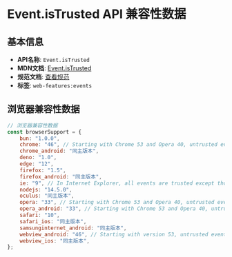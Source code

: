# Event.isTrusted API 兼容性数据

## 基本信息

- **API名称**: `Event.isTrusted`
- **MDN文档**: [Event.isTrusted](https://developer.mozilla.org/docs/Web/API/Event/isTrusted)
- **规范文档**: [查看规范](https://dom.spec.whatwg.org/#ref-for-dom-event-istrusted①)
- **标签**: `web-features:events`

## 浏览器兼容性数据

```javascript
// 浏览器兼容性数据
const browserSupport = {
    bun: "1.0.0",
    chrome: "46", // Starting with Chrome 53 and Opera 40, untrusted events do not invoke the default action.,
    chrome_android: "同主版本",
    deno: "1.0",
    edge: "12",
    firefox: "1.5",
    firefox_android: "同主版本",
    ie: "9", // In Internet Explorer, all events are trusted except those that are created with the `createEvent()` ...,
    nodejs: "14.5.0",
    oculus: "同主版本",
    opera: "33", // Starting with Chrome 53 and Opera 40, untrusted events do not invoke the default action.,
    opera_android: "33", // Starting with Chrome 53 and Opera 40, untrusted events do not invoke the default action.,
    safari: "10",
    safari_ios: "同主版本",
    samsunginternet_android: "同主版本",
    webview_android: "46", // Starting with version 53, untrusted events do not invoke the default action.,
    webview_ios: "同主版本",
};

```

